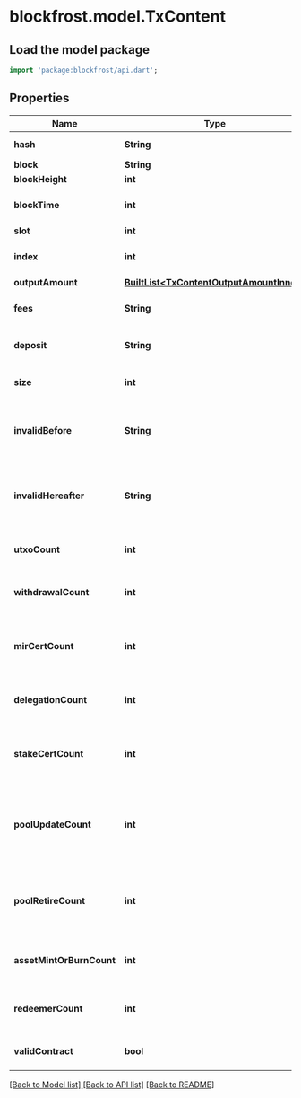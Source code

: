 # blockfrost.model.TxContent

## Load the model package
```dart
import 'package:blockfrost/api.dart';
```

## Properties
Name | Type | Description | Notes
------------ | ------------- | ------------- | -------------
**hash** | **String** | Transaction hash | 
**block** | **String** | Block hash | 
**blockHeight** | **int** | Block number | 
**blockTime** | **int** | Block creation time in UNIX time | 
**slot** | **int** | Slot number | 
**index** | **int** | Transaction index within the block | 
**outputAmount** | [**BuiltList&lt;TxContentOutputAmountInner&gt;**](TxContentOutputAmountInner.md) |  | 
**fees** | **String** | Fees of the transaction in Lovelaces | 
**deposit** | **String** | Deposit within the transaction in Lovelaces | 
**size** | **int** | Size of the transaction in Bytes | 
**invalidBefore** | **String** | Left (included) endpoint of the timelock validity intervals | 
**invalidHereafter** | **String** | Right (excluded) endpoint of the timelock validity intervals | 
**utxoCount** | **int** | Count of UTXOs within the transaction | 
**withdrawalCount** | **int** | Count of the withdrawals within the transaction | 
**mirCertCount** | **int** | Count of the MIR certificates within the transaction | 
**delegationCount** | **int** | Count of the delegations within the transaction | 
**stakeCertCount** | **int** | Count of the stake keys (de)registration within the transaction | 
**poolUpdateCount** | **int** | Count of the stake pool registration and update certificates within the transaction | 
**poolRetireCount** | **int** | Count of the stake pool retirement certificates within the transaction | 
**assetMintOrBurnCount** | **int** | Count of asset mints and burns within the transaction | 
**redeemerCount** | **int** | Count of redeemers within the transaction | 
**validContract** | **bool** | True if contract script passed validation | 

[[Back to Model list]](../README.md#documentation-for-models) [[Back to API list]](../README.md#documentation-for-api-endpoints) [[Back to README]](../README.md)



